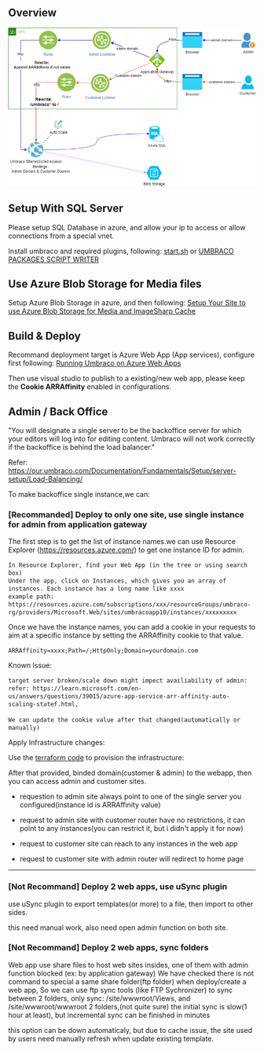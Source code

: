 ﻿
## Overview
![architecture overview](umbraco_webapp.drawio.png)

## Setup With SQL Server

Please setup SQL Database in azure, and allow your ip to access or allow connections from a special vnet.

Install umbraco and required plugins, following: [start.sh](./start.sh) or [UMBRACO PACKAGES SCRIPT WRITER](https://psw.codeshare.co.uk/)

## Use Azure Blob Storage for Media files

Setup Azure Blob Storage in azure, and then following:
[Setup Your Site to use Azure Blob Storage for Media and ImageSharp Cache](https://our.umbraco.com/documentation/Extending/FileSystemProviders/Azure-Blob-Storage/)

## Build & Deploy

Recommand deployment target is Azure Web App (App services), 
configure first following: 
[Running Umbraco on Azure Web Apps](https://our.umbraco.com/Documentation/Fundamentals/Setup/server-setup/azure-web-apps)

Then use visual studio to publish to a existing/new web app, please keep the **Cookie ARRAffinity** enabled in configurations.


## Admin / Back Office

"You will designate a single server to be the backoffice server for which your editors will log into for editing content.
Umbraco will not work correctly if the backoffice is behind the load balancer."

Refer: https://our.umbraco.com/Documentation/Fundamentals/Setup/server-setup/Load-Balancing/

To make backoffice single instance,we can:


### [Recommanded] Deploy to only one site, use single instance for admin from application gateway

The first step is to get the list of instance names.we can use Resource Explorer (https://resources.azure.com/) to get one instance ID for admin.

    In Resource Explorer, find your Web App (in the tree or using search box)
    Under the app, click on Instances, which gives you an array of instances. Each instance has a long name like xxxx
    example path:
    https://resources.azure.com/subscriptions/xxx/resourceGroups/umbraco-rg/providers/Microsoft.Web/sites/umbracoapp10/instances/xxxxxxxxx

 
 Once we have the instance names, you can add a cookie in your requests to aim at a specific instance by setting the ARRAffinity cookie to that value.

    ARRAffinity=xxxx;Path=/;HttpOnly;Domain=yourdomain.com

Known Issue: 

    target server broken/scale down might impect availiability of admin: 
    refer: https://learn.microsoft.com/en-us/answers/questions/39015/azure-app-service-arr-affinity-auto-scaling-statef.html,
    
    We can update the cookie value after that changed(automatically or manually)

Apply Infrastructure changes:

Use the [terraform code](./infrastructure/terraform/profiles/dev/) to provision the infrastructure:

After that provided, binded domain(customer & admin) to the webapp, then you can access admin and customer sites.

* requestion to admin site always point to one of the single server you configured(instance id is ARRAffinity value)
* request to admin site with customer router have no restrictions, it can point to any instances(you can restrict it, but i didn't apply it for now)

* request to customer site can reach to any instances in the web app
* request to customer site with admin router will redirect to home page

-----------
### [Not Recommand] Deploy 2 web apps, use uSync plugin
use uSync plugin to export templates(or more) to a file, then import to other sides.

this need manual work, also need open admin function on both site.


### [Not Recommand] Deploy 2 web apps, sync folders
Web app use share files to host web sites insides, one of them with admin function blocked (ex: by application gateway)
We have checked there is not command to special a same share folder(ftp folder) when deploy/create a web app,
So we can use ftp sync tools (like FTP Sychronizer) to sync between 2 folders, 
only sync: /site/wwwroot/Views, and /site/wwwroot/wwwroot 2 folders,(not quite sure)
the initial sync is slow(1 hour at least), but incremental sync can be finished in minutes

this option can be down automaticaly, but due to cache issue, the site used by users need manually refresh when update existing template.
